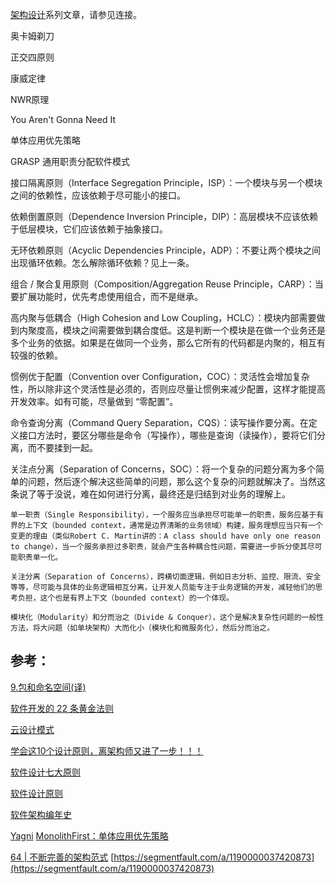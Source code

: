 [架构设计](https://www.jianshu.com/c/753debf1423d)系列文章，请参见连接。

奥卡姆剃刀

正交四原则

康威定律

NWR原理

You Aren't Gonna Need It

单体应用优先策略

GRASP 通用职责分配软件模式


接口隔离原则（Interface Segregation Principle，ISP）：一个模块与另一个模块之间的依赖性，应该依赖于尽可能小的接口。

依赖倒置原则（Dependence Inversion Principle，DIP）：高层模块不应该依赖于低层模块，它们应该依赖于抽象接口。

无环依赖原则（Acyclic Dependencies Principle，ADP）：不要让两个模块之间出现循环依赖。怎么解除循环依赖？见上一条。

组合 / 聚合复用原则（Composition/Aggregation Reuse Principle，CARP）：当要扩展功能时，优先考虑使用组合，而不是继承。

高内聚与低耦合（High Cohesion and Low Coupling，HCLC）：模块内部需要做到内聚度高，模块之间需要做到耦合度低。这是判断一个模块是在做一个业务还是多个业务的依据。如果是在做同一个业务，那么它所有的代码都是内聚的，相互有较强的依赖。

惯例优于配置（Convention over Configuration，COC）：灵活性会增加复杂性，所以除非这个灵活性是必须的，否则应尽量让惯例来减少配置，这样才能提高开发效率。如有可能，尽量做到 “零配置”。

命令查询分离（Command Query Separation，CQS）：读写操作要分离。在定义接口方法时，要区分哪些是命令（写操作），哪些是查询（读操作），要将它们分离，而不要揉到一起。

关注点分离（Separation of Concerns，SOC）：将一个复杂的问题分离为多个简单的问题，然后逐个解决这些简单的问题，那么这个复杂的问题就解决了。当然这条说了等于没说，难在如何进行分离，最终还是归结到对业务的理解上。

    单一职责（Single Responsibility），一个服务应当承担尽可能单一的职责，服务应基于有界的上下文（bounded context，通常是边界清晰的业务领域）构建，服务理想应当只有一个变更的理由（类似Robert C. Martin讲的：A class should have only one reason to change），当一个服务承担过多职责，就会产生各种耦合性问题，需要进一步拆分使其尽可能职责单一化。

    关注分离（Separation of Concerns），跨横切面逻辑，例如日志分析、监控、限流、安全等等，尽可能与具体的业务逻辑相互分离，让开发人员能专注于业务逻辑的开发，减轻他们的思考负担，这个也是有界上下文（bounded context）的一个体现。

    模块化（Modularity）和分而治之（Divide & Conquer），这个是解决复杂性问题的一般性方法，将大问题（如单块架构）大而化小（模块化和微服务化），然后分而治之。


## 参考：

[9.包和命名空间(译)](https://www.jianshu.com/p/ebaa2e11d25e)

[软件开发的 22 条黄金法则](https://www.techug.com/post/22-golden-rules-of-software-development.html)

[云设计模式](https://iambowen.gitbooks.io/cloud-design-pattern/content/cloud-design-patterns.html)

[学会这10个设计原则，离架构师又进了一步！！！](https://www.jianshu.com/p/cdf30c24833f)

[软件设计七大原则](https://www.jianshu.com/p/c8af8da9fe9c)

[软件设计原则](http://kaelzhang81.github.io/2015/07/05/%E8%BD%AF%E4%BB%B6%E8%AE%BE%E8%AE%A1%E5%8E%9F%E5%88%99%E5%9F%B9%E8%AE%AD/)

[软件架构编年史](https://herbertograca.com/2017/07/03/the-software-architecture-chronicles/)

[Yagni](https://martinfowler.com/bliki/Yagni.html)
[MonolithFirst：单体应用优先策略](https://www.infoq.cn/article/2015/06/thoughtworks-monolithfirst)

[64 | 不断完善的架构范式](https://time.geekbang.org/column/article/177746)
[https://segmentfault.com/a/1190000037420873](https://segmentfault.com/a/1190000037420873)
